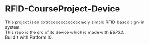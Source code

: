 # RFID-CourseProject-Device
This project is an extreeeeeeeeeeeeemely simple RFID-based sign-in system.  
This repo is the src of its device which is made with *ESP32*.  
Build it with Platform IO.  
